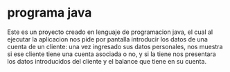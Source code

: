# programa java

Este es un proyecto creado  en lenguaje de programacion  java, el cual al ejecutar la aplicacion nos pide por pantalla introducir los datos de una cuenta de un cliente:
una vez ingresado sus datos personales, nos muestra si ese cliente tiene una cuenta asociada o no, y si la tiene nos presentara los datos introducidos del cliente y el balance que tiene en su cuenta.
